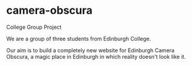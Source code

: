 # camera-obscura
College Group Project

We are a group of three students from Edinburgh College.

Our aim is to build a completely new website for Edinburgh Camera Obscura, a magic place in Edinburgh in which reality doesn't look like it.

